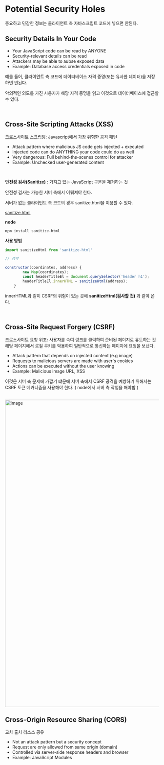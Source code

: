 # Potential Security Holes

중요하고 민감한 정보는 클라이언트 측 자바스크립트 코드에 넣으면 안된다. 

## Security Details In Your Code
- Your JavaScript code can be read by ANYONE
- Security-relevant details can be read
- Attackers may be able to aubse exposed data
- Example: Database access credentials exposed in code

예를 들어, 클라이언트 측 코드에 데이터베이스 자격 증명(또는 유사한 데이터)을 저장하면 안된다. 

악의적인 의도를 가진 사용자가 해당 자격 증명을 읽고 이것으로 데이터베이스에 접근할 수 있다. 

<br>

## Cross-Site Scripting Attacks (XSS)
크로스사이트 스크립팅: Javascript에서 가장 위험한 공격 패턴 

- Attack pattern where malicious JS code gets injected + executed
- Injected code can do ANYTHING your code could do as well
- Very dangerous: Full behind-ths-scenes control for attacker 
- Example: Unchecked user-generated content 
   
<br>

**안전성 검사(Sanitize)** : 가지고 있는 JavaScript 구문을 제거하는 것

안전성 검사는 가능한 서버 측에서 이뤄져야 한다. 

서버가 없는 클라이언트 측 코드의 경우 sanitize.html을 이용할 수 있다. 

[sanitize.html](https://www.npmjs.com/package/sanitize-html)

**node**

```npm
npm install sanitize-html 
```

**사용 방법**

```javascript
import sanitizeHtml from 'sanitize-html'

// 생략 

constructor(coordinates, address) {
        new Map(coordinates);
        const headerTitleEl = document.querySelector('header h1');
        headerTitleEl.innerHTML = sanitizeHtml(address);
    }
```
innerHTML과 같이 CSRF의 위험이 있는 곳에 **sanitizeHtml(검사할 것)** 과 같이 쓴다. 

<br>

## Cross-Site Request Forgery (CSRF) 
크로스사이트 요청 위조: 사용자를 속여 링크를 클릭하여 준비된 페이지로 유도하는 것 해당 페이지에서 로컬 쿠키를 악용하여 일반적으로 통신하는 페이지에 요청을 보낸다. 

- Attack pattern that depends on injected content (e.g image)
- Requests to malicious servers are made with user's cookies
- Actions can be executed without the user knowing
- Example: Malicious image URL, XSS 

이것은 서버 측 문제에 가깝기 떄문에 서버 측에서 CSRF 공격을 예방하기 위해서는 CSRF 토큰 메커니즘을 사용해야 한다. ( node에서 서버 측 작업을 해야함 )

<br>

<img width="1003" alt="image" src="https://user-images.githubusercontent.com/114131063/232028222-91cf5eb1-cbaf-4a00-a0c7-cf5d5d0784e2.png">

<br>

## Cross-Origin Resource Sharing (CORS)
교차 출처 리소스 공유

- Not an attack pattern but a security concept 
- Request are only allowed from same origin (domain)
- Controlled via server-side response headers and browser
- Example: JavaScript Modules